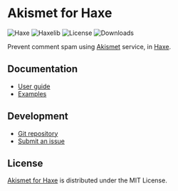 # Akismet for Haxe
![Haxe](https://badgen.net/badge/haxe/%3E%3D4.3.0/green) ![Haxelib](https://badgen.net/haxelib/v/akismet) ![License](https://badgen.net/haxelib/license/akismet) ![Downloads](https://badgen.net/haxelib/d/akismet)

Prevent comment spam using [Akismet](https://akismet.com) service, in [Haxe](https://haxe.org).

## Documentation
- [User guide](https://github.com/cedx/akismet.hx/wiki)
- [Examples](https://github.com/cedx/akismet.hx/tree/main/example)

## Development
- [Git repository](https://github.com/cedx/akismet.hx)
- [Submit an issue](https://github.com/cedx/akismet.hx/issues)

## License
[Akismet for Haxe](https://github.com/cedx/akismet.hx) is distributed under the MIT License.
